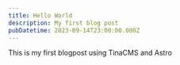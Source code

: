 ```yaml
---
title: Hello World
description: My first blog post
pubDatetime: 2023-09-14T23:00:00.000Z
---
```


This is my first blogpost using TinaCMS and Astro
